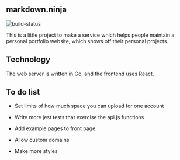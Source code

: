 ## markdown.ninja

![build-status](https://circleci.com/gh/colin353/markdown.ninja.png?style=shield)

This is a little project to make a service which helps people maintain
a personal portfolio website, which shows off their personal projects.

## Technology

The web server is written in Go, and the frontend uses React.

## To do list
  - Set limits of how much space you can upload for one account

  - Write more jest tests that exercise the api.js functions

  - Add example pages to front page.

  - Allow custom domains
  - Make more styles
